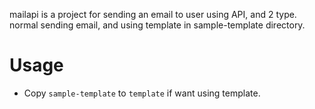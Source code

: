 mailapi is a project for sending an email to user using API, and 2 type. normal sending email, and using template in sample-template directory.

# Usage
- Copy `sample-template` to `template` if want using template.